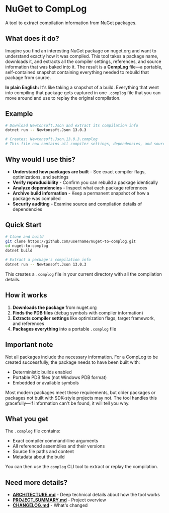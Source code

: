 # NuGet to CompLog

A tool to extract compilation information from NuGet packages.

## What does it do?

Imagine you find an interesting NuGet package on nuget.org and want to understand exactly how it was compiled. This tool takes a package name, downloads it, and extracts all the compiler settings, references, and source information that was baked into it. The result is a **CompLog** file—a portable, self-contained snapshot containing everything needed to rebuild that package from source.

**In plain English:** It's like taking a snapshot of a build. Everything that went into compiling that package gets captured in one `.complog` file that you can move around and use to replay the original compilation.

## Example

```bash
# Download Newtonsoft.Json and extract its compilation info
dotnet run -- Newtonsoft.Json 13.0.3

# Creates: Newtonsoft.Json.13.0.3.complog
# This file now contains all compiler settings, dependencies, and sources
```

## Why would I use this?

- **Understand how packages are built** - See exact compiler flags, optimizations, and settings
- **Verify reproducibility** - Confirm you can rebuild a package identically
- **Analyze dependencies** - Inspect what each package references
- **Archive build information** - Keep a permanent snapshot of how a package was compiled
- **Security auditing** - Examine source and compilation details of dependencies

## Quick Start

```bash
# Clone and build
git clone https://github.com/username/nuget-to-complog.git
cd nuget-to-complog
dotnet build

# Extract a package's compilation info
dotnet run -- Newtonsoft.Json 13.0.3
```

This creates a `.complog` file in your current directory with all the compilation details.

## How it works

1. **Downloads the package** from nuget.org
2. **Finds the PDB files** (debug symbols with compiler information)
3. **Extracts compiler settings** like optimization flags, target framework, and references
4. **Packages everything** into a portable `.complog` file

## Important note

Not all packages include the necessary information. For a CompLog to be created successfully, the package needs to have been built with:
- Deterministic builds enabled
- Portable PDB files (not Windows PDB format)
- Embedded or available symbols

Most modern packages meet these requirements, but older packages or packages not built with SDK-style projects may not. The tool handles this gracefully—if information can't be found, it will tell you why.

## What you get

The `.complog` file contains:
- Exact compiler command-line arguments
- All referenced assemblies and their versions
- Source file paths and content
- Metadata about the build

You can then use the `complog` CLI tool to extract or replay the compilation.

## Need more details?

- **[ARCHITECTURE.md](ARCHITECTURE.md)** - Deep technical details about how the tool works
- **[PROJECT_SUMMARY.md](PROJECT_SUMMARY.md)** - Project overview
- **[CHANGELOG.md](CHANGELOG.md)** - What's changed
